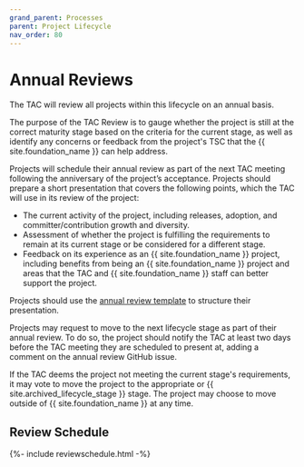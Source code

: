 ```yaml
---
grand_parent: Processes
parent: Project Lifecycle
nav_order: 80
---
```


# Annual Reviews

The TAC will review all projects within this lifecycle on an annual basis. 

The purpose of the TAC Review is to gauge whether the project is still at the correct maturity stage based on the criteria for the current stage, as well as identify any concerns or feedback from the project's TSC that the {{ site.foundation_name }} can help address.

Projects will schedule their annual review as part of the next TAC meeting following the anniversary of the project’s acceptance. Projects should prepare a short presentation that covers the following points, which the TAC will use in its review of the project:

- The current activity of the project, including releases, adoption, and committer/contribution growth and diversity.
- Assessment of whether the project is fulfilling the requirements to remain at its current stage or be considered for a different stage.
- Feedback on its experience as an {{ site.foundation_name }} project, including benefits from being an {{ site.foundation_name }} project and areas that the TAC and {{ site.foundation_name }} staff can better support the project.

Projects should use the [annual review template](annual_review_template.pptx) to structure their presentation.

Projects may request to move to the next lifecycle stage as part of their annual review. To do so, the project should notify the TAC at least two days before the TAC meeting they are scheduled to present at, adding a comment on the annual review GitHub issue.

If the TAC deems the project not meeting the current stage's requirements, it may vote to move the project to the appropriate or {{ site.archived_lifecycle_stage }} stage. The project may choose to move outside of {{ site.foundation_name }} at any time.

## Review Schedule

{%- include reviewschedule.html -%}
